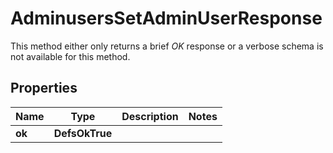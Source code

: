 

# AdminusersSetAdminUserResponse

This method either only returns a brief _OK_ response or a verbose schema is not available for this method.

## Properties

| Name | Type | Description | Notes |
|------------ | ------------- | ------------- | -------------|
|**ok** | **DefsOkTrue** |  |  |



